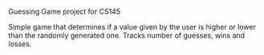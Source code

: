 Guessing Game project for CS145

Simple game that determines if a value given by the user is higher or lower than the randomly generated one. Tracks number of guesses, wins and losses.